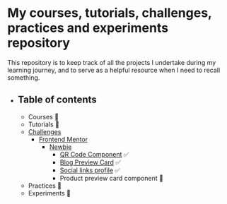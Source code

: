 # My courses, tutorials, challenges, practices and experiments repository

This repository is to keep track of all the projects I undertake during my learning journey, and to serve as a helpful resource when I need to recall something.

- ## Table of contents
  - Courses 🚧
  - Tutorials 🚧
  - [Challenges](./challenges)
    - [Frontend Mentor](./challenges/frontendMentor)
      - [Newbie](./challenges/frontendMentor/newbie)
        - [QR Code Component](./challenges/frontendMentor/newbie/qr-code-component) ✅
        - [Blog Preview Card](./challenges/frontendMentor/newbie/blog-preview-card/) ✅
        - [Social links profile](./challenges/frontendMentor/newbie/social-links-profile/) ✅
        - Product preview card component 🚧
  - Practices 🚧
  - Experiments 🚧
